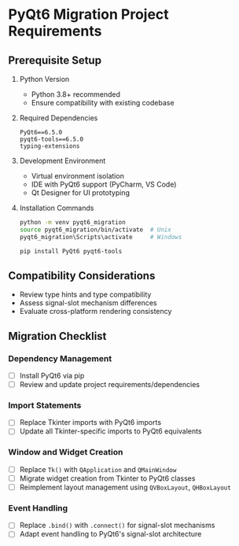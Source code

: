 # PyQt6 Migration Project Requirements

## Prerequisite Setup
1. Python Version
   - Python 3.8+ recommended
   - Ensure compatibility with existing codebase

2. Required Dependencies
   ```
   PyQt6==6.5.0
   pyqt6-tools==6.5.0
   typing-extensions
   ```

3. Development Environment
   - Virtual environment isolation
   - IDE with PyQt6 support (PyCharm, VS Code)
   - Qt Designer for UI prototyping

4. Installation Commands
   ```bash
   python -m venv pyqt6_migration
   source pyqt6_migration/bin/activate  # Unix
   pyqt6_migration\Scripts\activate     # Windows
   
   pip install PyQt6 pyqt6-tools
   ```

## Compatibility Considerations
- Review type hints and type compatibility
- Assess signal-slot mechanism differences
- Evaluate cross-platform rendering consistency

## Migration Checklist
### Dependency Management
- [ ] Install PyQt6 via pip
- [ ] Review and update project requirements/dependencies

### Import Statements
- [ ] Replace Tkinter imports with PyQt6 imports
- [ ] Update all Tkinter-specific imports to PyQt6 equivalents

### Window and Widget Creation
- [ ] Replace `Tk()` with `QApplication` and `QMainWindow`
- [ ] Migrate widget creation from Tkinter to PyQt6 classes
- [ ] Reimplement layout management using `QVBoxLayout`, `QHBoxLayout`

### Event Handling
- [ ] Replace `.bind()` with `.connect()` for signal-slot mechanisms
- [ ] Adapt event handling to PyQt6's signal-slot architecture
